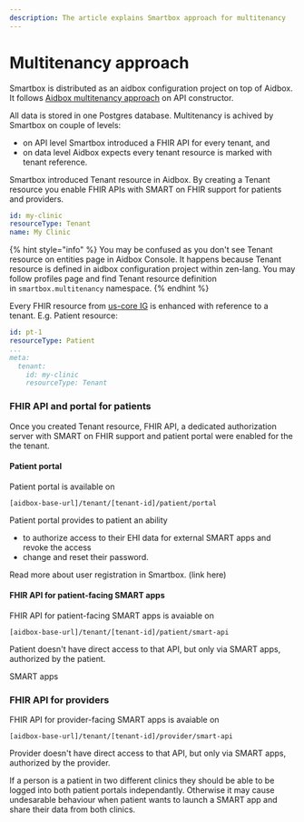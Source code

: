 ```yaml
---
description: The article explains Smartbox approach for multitenancy
---
```


# Multitenancy approach

Smartbox is distributed as an aidbox configuration project on top of Aidbox. It follows [Aidbox multitenancy approach](../../../security-and-access-control-1/multitenancy/#aidbox-api-constructor) on API constructor.

All data is stored in one Postgres database. Multitenancy is achived by Smartbox on couple of levels:

* on API level Smartbox introduced a FHIR API for every tenant, and
* on data level Aidbox expects every tenant resource is marked with tenant reference.

Smartbox introduced Tenant resource in Aidbox. By creating a Tenant resource you enable FHIR APIs with SMART on FHIR support for patients and providers.

```yaml
id: my-clinic
resourceType: Tenant
name: My Clinic
```

{% hint style="info" %}
You may be confused as you don't see Tenant resource on entities page in Aidbox Console. It happens because Tenant resource is defined in aidbox configuration project within zen-lang. You may follow profiles page and find Tenant resource definition in `smartbox.multitenancy` namespace.
{% endhint %}

Every FHIR resource from [us-core IG](http://hl7.org/fhir/us/core/STU3.1.1/) is enhanced with reference to a tenant. E.g. Patient resource:

```yaml
id: pt-1
resourceType: Patient
...
meta:
  tenant:
    id: my-clinic
    resourceType: Tenant
```

### FHIR API and portal for patients

Once you created Tenant resource, FHIR API, a dedicated authorization server with SMART on FHIR support and patient portal were enabled for the the tenant.

#### Patient portal

Patient portal is available on&#x20;

`[aidbox-base-url]/tenant/[tenant-id]/patient/portal`

Patient portal provides to patient an ability

* to authorize access to their EHI data for external SMART apps and revoke the access
* change and reset their password.

Read more about user registration in Smartbox. (link here)

#### FHIR API for patient-facing SMART apps

FHIR API for patient-facing SMART apps is avaiable on&#x20;

`[aidbox-base-url]/tenant/[tenant-id]/patient/smart-api`

Patient doesn't have direct access to that API, but only via SMART apps, authorized by the patient.

SMART apps&#x20;

### FHIR API for providers

FHIR API for provider-facing SMART apps is avaiable on&#x20;

`[aidbox-base-url]/tenant/[tenant-id]/provider/smart-api`

Provider doesn't have direct access to that API, but only via SMART apps, authorized by the provider.







If a person is a patient in two different clinics they should be able to be logged into both patient portals independantly. Otherwise it may cause undesarable behaviour when patient wants to launch a SMART app and share their data from both clinics.
